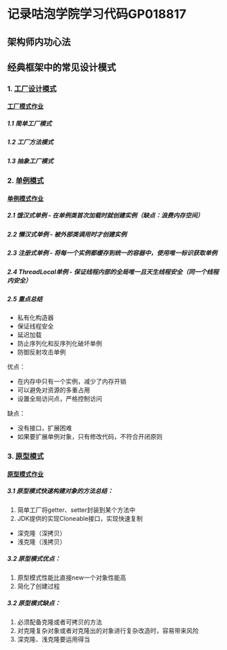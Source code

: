 # 记录咕泡学院学习代码GP018817

## 架构师内功心法

## 经典框架中的常见设计模式

### 1. [工厂设计模式](https://github.com/kbslan/gupaolearning/tree/master/design_pattern/src/main/java/com/gupaoedu/vip/pattren/factory)

#### [工厂模式作业](https://github.com/kbslan/gupaolearning/tree/master/design_pattern/src/main/resources/design_pattern/factory_pattern)

##### 1.1 简单工厂模式
##### 1.2 工厂方法模式
##### 1.3 抽象工厂模式

### 2. [单例模式](https://github.com/kbslan/gupaolearning/tree/master/design_pattern/src/main/java/com/gupaoedu/vip/pattren/singleton)

#### [单例模式作业](https://github.com/kbslan/gupaolearning/tree/master/design_pattern/src/main/resources/design_pattern/singleton_pattern)

##### 2.1 饿汉式单例 - 在单例类首次加载时就创建实例（缺点：浪费内存空间）
##### 2.2 懒汉式单例 - 被外部类调用时才创建实例
##### 2.3 注册式单例 - 将每一个实例都缓存到统一的容器中，使用唯一标识获取单例
##### 2.4 ThreadLocal单例 - 保证线程内部的全局唯一且天生线程安全（同一个线程内安全）
##### 2.5 重点总结
* 私有化构造器
* 保证线程安全
* 延迟加载
* 防止序列化和反序列化破坏单例
* 防御反射攻击单例

优点：
* 在内存中只有一个实例，减少了内存开销
* 可以避免对资源的多重占用
* 设置全局访问点，严格控制访问

缺点：
* 没有接口，扩展困难
* 如果要扩展单例对象，只有修改代码，不符合开闭原则

### 3. [原型模式](https://github.com/kbslan/gupaolearning/tree/master/design_pattern/src/main/java/com/gupaoedu/vip/pattren/prototype)

#### [原型模式作业](https://github.com/kbslan/gupaolearning/tree/master/design_pattern/src/main/resources/design_pattern/prototype_pattern)

##### 3.1 原型模式快速构建对象的方法总结：
1. 简单工厂将getter、setter封装到某个方法中
2. JDK提供的实现Cloneable接口，实现快速复制
* 深克隆（深拷贝）
* 浅克隆（浅拷贝）

##### 3.2 原型模式优点：
1. 原型模式性能比直接new一个对象性能高
2. 简化了创建过程

##### 3.2 原型模式缺点：
1. 必须配备克隆或者可拷贝的方法
2. 对克隆复杂对象或者对克隆出的对象进行复杂改造时，容易带来风险
3. 深克隆、浅克隆要运用得当


